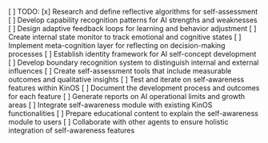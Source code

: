 [ ] TODO: 
[x] Research and define reflective algorithms for self-assessment
[ ] Develop capability recognition patterns for AI strengths and weaknesses
[ ] Design adaptive feedback loops for learning and behavior adjustment
[ ] Create internal state monitor to track emotional and cognitive states
[ ] Implement meta-cognition layer for reflecting on decision-making processes
[ ] Establish identity framework for AI self-concept development
[ ] Develop boundary recognition system to distinguish internal and external influences
[ ] Create self-assessment tools that include measurable outcomes and qualitative insights
[ ] Test and iterate on self-awareness features within KinOS
[ ] Document the development process and outcomes for each feature
[ ] Generate reports on AI operational limits and growth areas
[ ] Integrate self-awareness module with existing KinOS functionalities
[ ] Prepare educational content to explain the self-awareness module to users
[ ] Collaborate with other agents to ensure holistic integration of self-awareness features